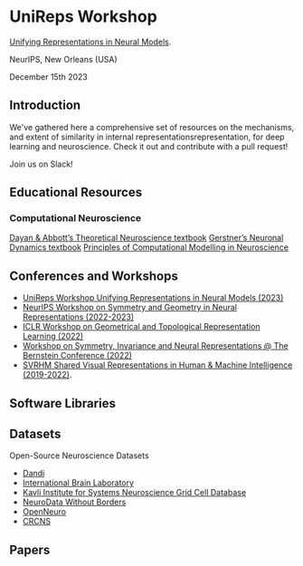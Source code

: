 # UniReps Workshop

[Unifying Representations in Neural Models](https://unireps.org).

NeurIPS, New Orleans (USA)

December 15th 2023 

## Introduction
We've gathered here a comprehensive set of resources on the mechanisms, 
and extent of similarity in internal representationsrepresentation, for deep learning and neuroscience. Check it out and contribute with a pull request! 

Join us on Slack!

## Educational Resources 

### Computational Neuroscience

[Dayan & Abbott’s Theoretical Neuroscience textbook](http://www.gatsby.ucl.ac.uk/~dayan/book/)
[Gerstner’s Neuronal Dynamics textbook](https://neuronaldynamics.epfl.ch)
[Principles of Computational Modelling in Neuroscience](https://www.cambridge.org/us/universitypress/subjects/life-sciences/neuroscience/principles-computational-modelling-neuroscience#I1SF2c5dOfZ12Fr0.97)


## Conferences and Workshops

* [UniReps Workshop Unifying Representations in Neural Models (2023)](https://unireps.org)
* [NeurIPS Workshop on Symmetry and Geometry in Neural Representations (2022-2023)](https://www.neurreps.org/about) 
* [ICLR Workshop on Geometrical and Topological Representation Learning (2022)](https://gt-rl.github.io)
* [Workshop on Symmetry, Invariance and Neural Representations @ The Bernstein Conference (2022)](https://bernstein-network.de/bernstein-conference/program/satellite-workshops/symmetry-invariance-and-neural-representations/)
* [SVRHM Shared Visual Representations in Human & Machine Intelligence (2019-2022)](https://www.svrhm.com).


## Software Libraries

## Datasets

Open-Source Neuroscience Datasets

* [Dandi](https://www.dandiarchive.org)
* [International Brain Laboratory](https://www.internationalbrainlab.com/data)
* [Kavli Institute for Systems Neuroscience Grid Cell Database](https://www.ntnu.edu/kavli/research/grid-cell-data)
* [NeuroData Without Borders](https://www.nwb.org/example-datasets/)
* [OpenNeuro](https://openneuro.org)
* [CRCNS](https://crcns.org/data-sets) 

## Papers





